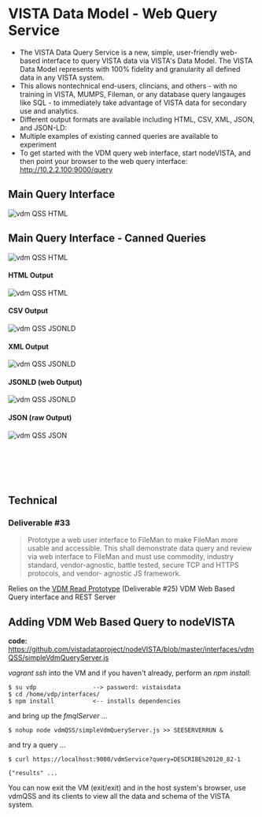 # VISTA Data Model -  Web Query Service

* The VISTA Data Query Service is a new, simple, user-friendly web-based interface to query VISTA data via VISTA's Data Model. The VISTA Data Model represents with 100% fidelity and granularity all defined data in any VISTA system.
* This allows nontechnical end-users, clincians, and others - with no training in VISTA, MUMPS, Fileman, or any database query langauges like SQL - to immediately take advantage of VISTA data for secondary use and analytics.
* Different output formats are available including HTML, CSV, XML, JSON, and JSON-LD:
* Multiple examples of existing canned queries are available to experiment
* To get started with the VDM query web interface, start nodeVISTA, and then point your browser to the web query interface:
http://10.2.2.100:9000/query

## Main Query Interface
![vdm QSS HTML](https://github.com/vistadataproject/documents/blob/master/OtherDeliverablesYr1/vdmQSS/screenshots/vdmQSS-main.png)

## Main Query Interface - Canned Queries
![vdm QSS HTML](https://github.com/vistadataproject/documents/blob/master/OtherDeliverablesYr1/vdmQSS/screenshots/vdmQSS-canned.png)


#### HTML Output
![vdm QSS HTML](https://github.com/vistadataproject/documents/blob/master/OtherDeliverablesYr1/vdmQSS/screenshots/vdmQSS-output-html.png)

#### CSV Output
![vdm QSS JSONLD](https://github.com/vistadataproject/documents/blob/master/OtherDeliverablesYr1/vdmQSS/screenshots/vdmQSS-output-csv.png)

#### XML Output
![vdm QSS JSONLD](https://github.com/vistadataproject/documents/blob/master/OtherDeliverablesYr1/vdmQSS/screenshots/vdmQSS-output-xml.png)

#### JSONLD (web Output)
![vdm QSS JSONLD](https://github.com/vistadataproject/documents/blob/master/OtherDeliverablesYr1/vdmQSS/screenshots/vdmQSS-output-jsonld.png)

#### JSON (raw Output)
![vdm QSS JSON](https://github.com/vistadataproject/documents/blob/master/OtherDeliverablesYr1/vdmQSS/screenshots/vdmQSS-output-json.png
)


<br><br><br><br>

## Technical

### Deliverable #33
> Prototype a web user interface to FileMan to make FileMan more usable and accessible. This shall demonstrate data query and review via web interface to FileMan and must use commodity, industry standard, vendor-agnostic, battle tested, secure TCP and HTTPS protocols, and vendor- agnostic JS framework.

Relies on the [VDM Read Prototype](https://github.com/vistadataproject/VDM/tree/master/prototypes/vdmRead) (Deliverable #25)
VDM Web Based Query interface and REST Server

## Adding VDM Web Based Query to nodeVISTA

__code:__ 
https://github.com/vistadataproject/nodeVISTA/blob/master/interfaces/vdmQSS/simpleVdmQueryServer.js

_vagrant ssh_ into the VM and if you haven't already, perform an _npm install_: 

```text
$ su vdp    			--> password: vistaisdata
$ cd /home/vdp/interfaces/
$ npm install  			<-- installs dependencies
```
and bring up the _fmqlServer_ ...

```text
$ nohup node vdmQSS/simpleVdmQueryServer.js >> SEESERVERRUN &
```

and try a query ...

```text
$ curl https://localhost:9000/vdmService?query=DESCRIBE%20120_82-1

{"results" ...
```

You can now exit the VM (exit/exit) and in the host system's browser, use vdmQSS and its clients to view all the data and schema of the VISTA system. 

